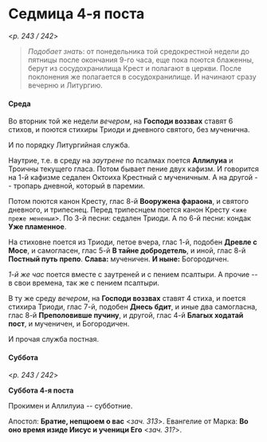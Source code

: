 
# Седмица 4-я поста

<*p. 243 / 242*>

> *Подобает знать*: от понедельника той средокрестной недели до пятницы после окончания 9-го часа, 
> еще пока поются блаженны, берут из сосудохранилища Крест и полагают в церкви. После поклонения же 
> полагается в сосудохранилище. И начинают сразу вечерню и Литургию. 

#### Среда

Во вторник той же недели *вечером*, на **Господи воззвах** ставят 6 стихов, и поются стихиры Триоди 
и дневного святого, без мученична. 

И по порядку Литургийная служба. 

Наутрие, т.е. в среду на *заутрене* по псалмах поется **Аллилуиа** и Троичны текущего гласа. 
Потом бывает пение двух кафизм. И говорится на 1-й кафизме седален Октоиха Крестный с мученичным. 
А на другой -- тропарь дневной, который в паремии. 

Потом поются канон Кресту, глас 8-й **Вооружена фараона**, и святого дневного, и трипеснец. 
Перед трипеснцем поется канон Кресту <`иже преже мененыи`>. 
По 3-й песни: седален Триоди. 
А по 6-й песни: кондак **Уже пламенное**. 

На стиховне поется из Триоди, петое вчера, глас 1-й, подобен **Древле с Мосе**, и самогласен, глас 5-й 
**В тайне добродетель**, и иной, глас 8-й **Постный путь препо**. **Слава:** мученичен. 
**И ныне:** Богородичен. 

*1-й же час* поется вместе с заутреней и с пением псалтыри. А прочие -- в свои времена, так же 
с пением псалтыри.  

В ту же среду *вечером*, на **Господи воззвах** ставят 4 стиха, и поется стихира Триоди, глас 7-й, 
подобен **Днесь бдит**, и иные два самогласна, глас 8-й **Преполовивше пучину**, и другой, глас 4-й 
**Благых ходатай пост**, и мученичен, и Богородичен.  

И прочая служба постная. 

#### Суббота

<*p. 243 / 242*>

**Суббота 4-я поста**

Прокимен и Аллилуиа -- субботние. 

Апостол: **Братие, непщюем о вас** <*зач. 313*>.
Евангелие от Марка: **Во оно время изиде Иисус и ученици Его** <*зач. 31?*>.  

